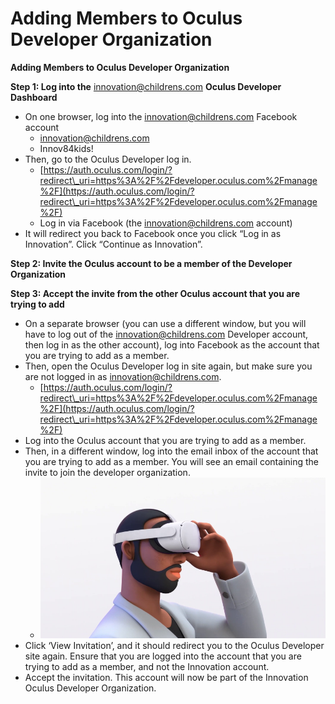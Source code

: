# Adding Members to Oculus Developer Organization

**Adding Members to Oculus Developer Organization**

**Step 1: Log into the** [innovation@childrens.com](mailto:innovation@childrens.com) **Oculus Developer Dashboard**

* On one browser, log into the [innovation@childrens.com](mailto:innovation@childrens.com) Facebook account
  * [innovation@childrens.com](mailto:innovation@childrens.com)
  * Innov84kids!
* Then, go to the Oculus Developer log in.
  * [https://auth.oculus.com/login/?redirect\_uri=https%3A%2F%2Fdeveloper.oculus.com%2Fmanage%2F](https://auth.oculus.com/login/?redirect\_uri=https%3A%2F%2Fdeveloper.oculus.com%2Fmanage%2F)
  * Log in via Facebook (the [innovation@childrens.com](mailto:innovation@childrens.com) account)
* It will redirect you back to Facebook once you click “Log in as Innovation”. Click “Continue as Innovation”.

**Step 2: Invite the Oculus account to be a member of the Developer Organization**

**Step 3: Accept the invite from the other Oculus account that you are trying to add**

* On a separate browser (you can use a different window, but you will have to log out of the innovation@childrens.com Developer account, then log in as the other account), log into Facebook as the account that you are trying to add as a member.
* Then, open the Oculus Developer log in site again, but make sure you are not logged in as [innovation@childrens.com](mailto:innovation@childrens.com).
  * [https://auth.oculus.com/login/?redirect\_uri=https%3A%2F%2Fdeveloper.oculus.com%2Fmanage%2F](https://auth.oculus.com/login/?redirect\_uri=https%3A%2F%2Fdeveloper.oculus.com%2Fmanage%2F)
* Log into the Oculus account that you are trying to add as a member.
* Then, in a different window, log into the email inbox of the account that you are trying to add as a member. You will see an email containing the invite to join the developer organization.
  * ![](../.gitbook/assets/2)
* Click ‘View Invitation’, and it should redirect you to the Oculus Developer site again. Ensure that you are logged into the account that you are trying to add as a member, and not the Innovation account.
* Accept the invitation. This account will now be part of the Innovation Oculus Developer Organization.
